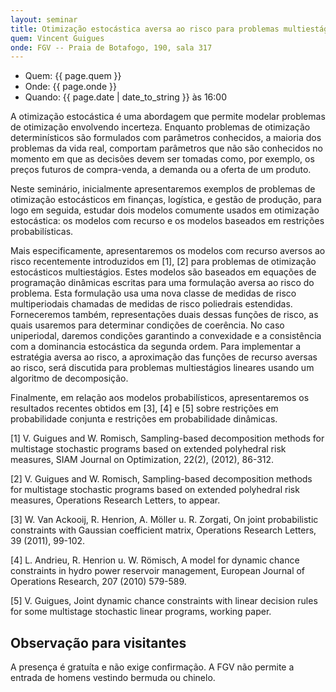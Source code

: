 ```yaml
---
layout: seminar
title: Otimização estocástica aversa ao risco para problemas multiestágios
quem: Vincent Guigues
onde: FGV -- Praia de Botafogo, 190, sala 317
---
```


- Quem:  {{ page.quem }}
- Onde:  {{ page.onde }}
- Quando: {{ page.date | date_to_string }} às 16:00

A otimização estocástica é uma abordagem que permite modelar problemas
de otimização envolvendo incerteza. Enquanto problemas de otimização
determinísticos são formulados com parâmetros conhecidos, a maioria
dos problemas da vida real, comportam parâmetros que não são
conhecidos no momento em que as decisões devem ser tomadas como, por
exemplo, os preços futuros de compra-venda, a demanda ou a oferta de
um produto.

Neste seminário, inicialmente apresentaremos exemplos de problemas de
otimização estocásticos em finanças, logística, e gestão de produção,
para logo em seguida, estudar dois modelos comumente usados em
otimização estocástica: os modelos com recurso e os modelos baseados
em restrições probabilísticas.

Mais especificamente, apresentaremos os modelos com recurso aversos ao
risco recentemente introduzidos em [1], [2] para problemas de
otimização estocásticos multiestágios.  Estes modelos são baseados em
equações de programação dinâmicas escritas para uma formulação aversa
ao risco do problema. Esta formulação usa uma nova classe de medidas
de risco multiperiodais chamadas de medidas de risco poliedrais
estendidas. Forneceremos também, representações duais dessas funções
de risco, as quais usaremos para determinar condições de coerência. No
caso uniperiodal, daremos condições garantindo a convexidade e a
consistência com a dominancia estocástica da segunda ordem.  Para
implementar a estratégia aversa ao risco, a aproximação das funções de
recurso aversas ao risco, será discutida para problemas multiestágios
lineares usando um algoritmo de decomposição.

Finalmente, em relação aos modelos probabilísticos, apresentaremos os
resultados recentes obtidos em [3], [4] e [5] sobre restrições em
probabilidade conjunta e restrições em probabilidade dinâmicas.

[1] V. Guigues and W. Romisch, Sampling-based decomposition methods for
multistage stochastic programs based on extended polyhedral risk measures,
SIAM Journal on Optimization, 22(2), (2012), 86-312.

[2] V. Guigues and W. Romisch, Sampling-based decomposition methods for
multistage stochastic programs based on extended polyhedral risk measures,
Operations Research Letters, to appear.

[3] W. Van Ackooij, R. Henrion, A. Möller u. R. Zorgati, On joint
probabilistic constraints with Gaussian coefficient matrix, Operations
Research Letters, 39 (2011), 99-102.

[4] L. Andrieu, R. Henrion  u. W. Römisch, A model for dynamic chance
constraints in hydro power reservoir management, European Journal of
Operations Research, 207 (2010) 579-589.

[5] V. Guigues, Joint dynamic chance constraints with linear decision
rules for some multistage stochastic linear programs, working paper.


## Observação para visitantes

A presença é gratuíta e não exige confirmação. A FGV não permite a
entrada de homens vestindo bermuda ou chinelo.
